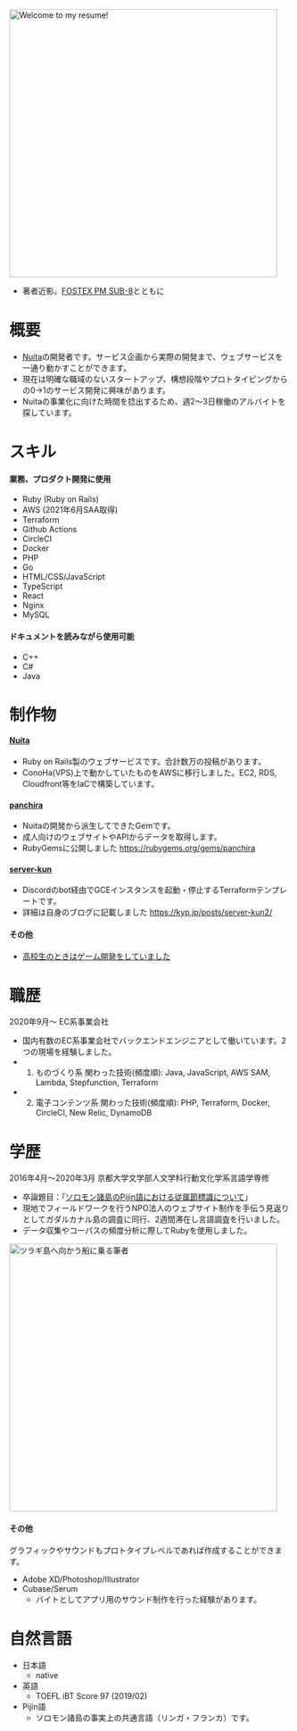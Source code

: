 <img alt="Welcome to my resume!" src="https://kypprivate.s3-ap-northeast-1.amazonaws.com/me.jpg" width="480px">

- 著者近影。[FOSTEX PM SUB-8](https://www.fostex.jp/products/pm-sub8)とともに

# 概要
- [Nuita](https://nuita.net/)の開発者です。サービス企画から実際の開発まで、ウェブサービスを一通り動かすことができます。
- 現在は明確な職域のないスタートアップ、構想段階やプロトタイピングからの0→1のサービス開発に興味があります。
- Nuitaの事業化に向けた時間を捻出するため、週2～3日稼働のアルバイトを探しています。

# スキル
#### 業務、プロダクト開発に使用
- Ruby (Ruby on Rails)
- AWS (2021年6月SAA取得)
- Terraform
- Github Actions
- CircleCI
- Docker
- PHP
- Go
- HTML/CSS/JavaScript
- TypeScript
- React
- Nginx
- MySQL

#### ドキュメントを読みながら使用可能
- C++
- C#
- Java

# 制作物
#### [Nuita](https://nuita.net/)
- Ruby on Rails製のウェブサービスです。合計数万の投稿があります。
- ConoHa(VPS)上で動かしていたものをAWSに移行しました。EC2, RDS, Cloudfront等をIaCで構築しています。

#### [panchira](https://github.com/nuita/panchira)
- Nuitaの開発から派生してできたGemです。
- 成人向けのウェブサイトやAPIからデータを取得します。
- RubyGemsに公開しました https://rubygems.org/gems/panchira

#### [server-kun](https://github.com/kypkyp/server-kun)
- Discordのbot経由でGCEインスタンスを起動・停止するTerraformテンプレートです。
- 詳細は自身のブログに記載しました https://kyp.jp/posts/server-kun2/

#### その他
- [高校生のときはゲーム開発をしていました](https://kyp.hatenablog.com/entry/2015/12/25/013344)

# 職歴
2020年9月～ EC系事業会社
- 国内有数のEC系事業会社でバックエンドエンジニアとして働いています。2つの現場を経験しました。
- 1. ものづくり系 関わった技術(頻度順): Java, JavaScript, AWS SAM, Lambda, Stepfunction, Terraform
- 2. 電子コンテンツ系 関わった技術(頻度順): PHP, Terraform, Docker, CircleCI, New Relic, DynamoDB

# 学歴
2016年4月～2020年3月 京都大学文学部人文学科行動文化学系言語学専修
- 卒論題目：「[ソロモン諸島のPijin語における従属節標識について](https://github.com/kypkyp/sotsuron)」
- 現地でフィールドワークを行うNPO法人のウェブサイト制作を手伝う見返りとしてガダルカナル島の調査に同行、2週間滞在し言語調査を行いました。
- データ収集やコーパスの頻度分析に際してRubyを使用しました。

<img alt="ツラギ島へ向かう船に乗る筆者" src="https://kypprivate.s3-ap-northeast-1.amazonaws.com/kyp_on_ship.jpg" width="480px">

#### その他

グラフィックやサウンドもプロトタイプレベルであれば作成することができます。

- Adobe XD/Photoshop/Illustrator
- Cubase/Serum
  - バイトとしてアプリ用のサウンド制作を行った経験があります。

# 自然言語
- 日本語
  - native
- 英語
  - TOEFL iBT Score 97 (2019/02)
- Pijin語
  - ソロモン諸島の事実上の共通言語（リンガ・フランカ）です。
